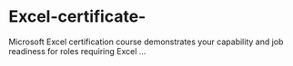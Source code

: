 # Excel-certificate-
Microsoft Excel certification course demonstrates your capability and job readiness for roles requiring Excel ...
